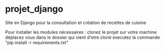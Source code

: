 # projet_django
Site en Django pour la consultation et création de recettes de cuisine

Pour installer les modules nécessaires : 
  clonez le projet sur votre machine
  déplacez vous dans le dossier qui vient d'etre cloné
  executez la commande "pip install -r requirements.txt"
